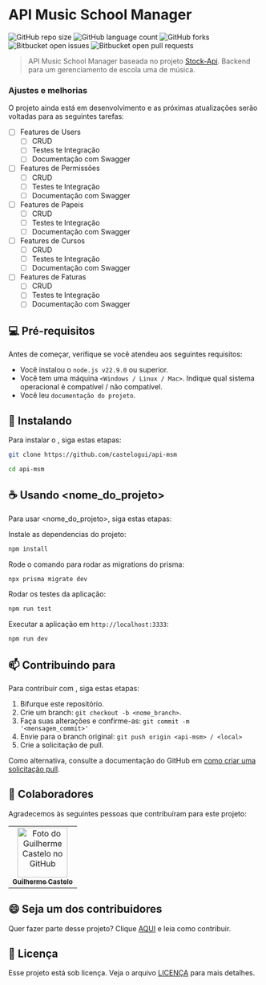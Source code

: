 # API Music School Manager

![GitHub repo size](https://img.shields.io/github/repo-size/castelogui/api-msm?style=for-the-badge)
![GitHub language count](https://img.shields.io/github/languages/count/castelogui/api-msm?style=for-the-badge)
![GitHub forks](https://img.shields.io/github/forks/castelogui/api-msm?style=for-the-badge)
![Bitbucket open issues](https://img.shields.io/bitbucket/issues/castelogui/api-msm?style=for-the-badge)
![Bitbucket open pull requests](https://img.shields.io/bitbucket/pr-raw/castelogui/api-msm?style=for-the-badge)

> API Music School Manager baseada no projeto [Stock-Api](https://github.com/marcosJuniorPassarella/stock-api). Backend para um gerenciamento de escola uma de música.

### Ajustes e melhorias

O projeto ainda está em desenvolvimento e as próximas atualizações serão voltadas para as seguintes tarefas:

- [ ] Features de Users
  - [ ] CRUD
  - [ ] Testes te Integração
  - [ ] Documentação com Swagger
- [ ] Features de Permissões
  - [ ] CRUD
  - [ ] Testes te Integração
  - [ ] Documentação com Swagger
- [ ] Features de Papeis
  - [ ] CRUD
  - [ ] Testes te Integração
  - [ ] Documentação com Swagger
- [ ] Features de Cursos
  - [ ] CRUD
  - [ ] Testes te Integração
  - [ ] Documentação com Swagger
- [ ] Features de Faturas
  - [ ] CRUD
  - [ ] Testes te Integração
  - [ ] Documentação com Swagger

## 💻 Pré-requisitos

Antes de começar, verifique se você atendeu aos seguintes requisitos:

- Você instalou o `node.js v22.9.0` ou superior.
- Você tem uma máquina `<Windows / Linux / Mac>`. Indique qual sistema operacional é compatível / não compatível.
- Você leu `documentação do projeto`.

## 🚀 Instalando <api-msm>

Para instalar o <api-msm>, siga estas etapas:


```bash
git clone https://github.com/castelogui/api-msm

cd api-msm
```


## ☕ Usando <nome_do_projeto>

Para usar <nome_do_projeto>, siga estas etapas:

Instale as dependencias do projeto:
```bash
npm install
```

Rode o comando para rodar as migrations do prisma:
```bash
npx prisma migrate dev
```

Rodar os testes da aplicação:
```bash
npm run test
```

Executar a aplicação em `http://localhost:3333`:
```bash
npm run dev
```


## 📫 Contribuindo para <api-msm>

Para contribuir com <api-msm>, siga estas etapas:

1. Bifurque este repositório.
2. Crie um branch: `git checkout -b <nome_branch>`.
3. Faça suas alterações e confirme-as: `git commit -m '<mensagem_commit>'`
4. Envie para o branch original: `git push origin <api-msm> / <local>`
5. Crie a solicitação de pull.

Como alternativa, consulte a documentação do GitHub em [como criar uma solicitação pull](https://help.github.com/en/github/collaborating-with-issues-and-pull-requests/creating-a-pull-request).

## 🤝 Colaboradores

Agradecemos às seguintes pessoas que contribuíram para este projeto:

<table>
  <tr>
    <td align="center">
      <a href="https://github.com/castelogui/" title="Github de Guilherme Castelo">
        <img src="https://avatars.githubusercontent.com/u/48875867?v=4" width="100px;" alt="Foto do Guilherme Castelo no GitHub"/><br>
        <sub>
          <b>Guilherme Castelo</b>
        </sub>
      </a>
    </td>
  </tr>
</table>

## 😄 Seja um dos contribuidores

Quer fazer parte desse projeto? Clique [AQUI](CONTRIBUTING.md) e leia como contribuir.

## 📝 Licença

Esse projeto está sob licença. Veja o arquivo [LICENÇA](LICENSE.md) para mais detalhes.
